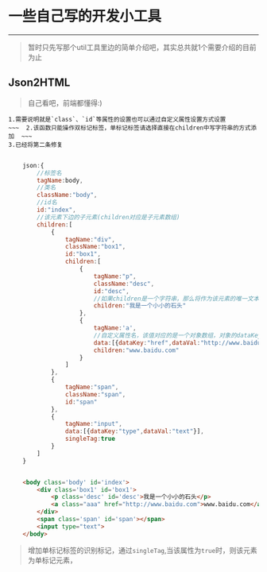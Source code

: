 # 一些自己写的开发小工具
---
>	暂时只先写那个util工具里边的简单介绍吧，其实总共就1个需要介绍的目前为止

##  Json2HTML

>	自己看吧，前端都懂得:)
	
	1.需要说明就是`class`、`id`等属性的设置也可以通过自定义属性设置方式设置
	~~~  2.该函数只能操作双标记标签，单标记标签请选择直接在children中写字符串的方式添加  ~~~
	3.已经将第二条修复

```javascript

	json:{
		//标签名
		tagName:body,
		//类名
		className:"body",
		//id名
		id:"index",
		//该元素下边的子元素(children对应是子元素数组)
		children:[
			{	
				tagName:"div",
				className:"box1",
				id:"box1",
				children:[
					{	
						tagName:"p",
						className:"desc",
						id:"desc",
						//如果children是一个字符串，那么将作为该元素的唯一文本子元素
						children:"我是一个小小的石头"
					},
                    {
                        tagName:'a',
                        //自定义属性名，该值对应的是一个对象数组，对象的dataKey是自定义属性的键，dataVal对应的是自定义属性的值，也可以通过这个接口添加id，class等固定属性
                        data:[{dataKey:"href",dataVal:"http://www.baidu.com"},{dataKey:"class",dataVal:"aaa"}],
                        children:"www.baidu.com"
                    }
				]
			},
			{
				tagName:"span",
				className:"span",
				id:"span"
			},
			{
				tagName:"input",
				data:[{dataKey:"type",dataVal:"text"}],
				singleTag:true
			}
		]
	}


```


```html

	<body class='body' id='index'>
		<div class='box1' id='box1'>
			<p class='desc' id='desc'>我是一个小小的石头</p>
			<a class="aaa" href="http://www.baidu.com">www.baidu.com</a>
		</div>
		<span class='span' id='span'></span>
		<input type="text">
	</body>

```
>  增加单标记标签的识别标记，通过`singleTag`,当该属性为`true`时，则该元素为单标记元素，

